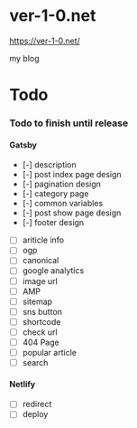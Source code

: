 # ver-1-0.net

https://ver-1-0.net/

my blog


# Todo

### Todo to finish until release


#### Gatsby

 * [-] description
 * [-] post index page design
 * [-] pagination design
 * [-] category page
 * [-] common variables
 * [-] post show page design
 * [-] footer design
 * [ ] ariticle info
 * [ ] ogp
 * [ ] canonical
 * [ ] google analytics
 * [ ] image url
 * [ ] AMP
 * [ ] sitemap
 * [ ] sns button
 * [ ] shortcode
 * [ ] check url
 * [ ] 404 Page
 * [ ] popular article
 * [ ] search

#### Netlify

 * [ ] redirect
 * [ ] deploy
